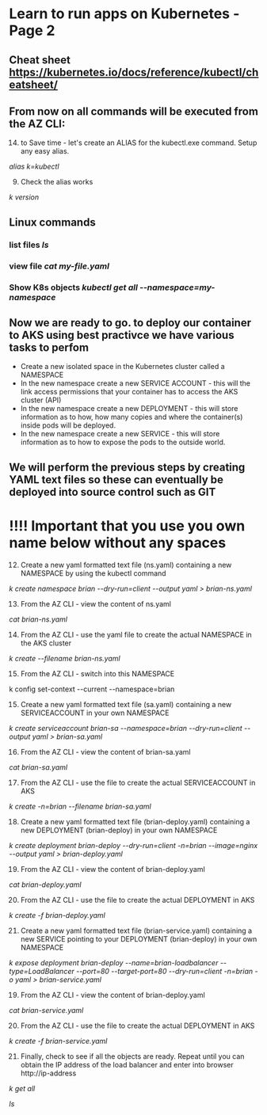 
# Learn to run apps on Kubernetes - Page 2

## Cheat sheet https://kubernetes.io/docs/reference/kubectl/cheatsheet/

## From now on all commands will be executed from the AZ CLI:

14. to Save time - let's create an ALIAS for the kubectl.exe command. Setup any easy alias.

*alias k=kubectl*

9. Check the alias works

*k version*

## Linux commands
### list files *ls*
### view file *cat my-file.yaml*
### Show K8s objects *kubectl get all --namespace=my-namespace*

## Now we are ready to go. to deploy our container to AKS using best practivce we have various tasks to perfom
- Create a new isolated space in the Kubernetes cluster called a NAMESPACE
- In the new namespace create a new SERVICE ACCOUNT - this will the link access permissions that your container has to access the AKS cluster (API)
- In the new namespace create a new DEPLOYMENT - this will store information as to how, how many copies and where the container(s) inside pods will be deployed.
- In the new namespace create a new SERVICE - this will store information as to how to expose the pods to the outside world.

## We will perform the previous steps by creating YAML text files so these can eventually be deployed into source control such as GIT 

# !!!! Important that you use you own name below without any spaces

12. Create a new yaml formatted text file (ns.yaml) containing a new NAMESPACE by using the kubectl command

*k create namespace brian --dry-run=client --output yaml > brian-ns.yaml*

13. From the AZ CLI - view the content of ns.yaml

*cat brian-ns.yaml*

14. From the AZ CLI - use the yaml file to create the actual NAMESPACE in the AKS cluster

*k create --filename brian-ns.yaml*

15. From the AZ CLI - switch into this NAMESPACE

k config set-context --current --namespace=brian

15. Create a new yaml formatted text file (sa.yaml) containing a new SERVICEACCOUNT in your own NAMESPACE 

*k create serviceaccount brian-sa --namespace=brian --dry-run=client --output yaml > brian-sa.yaml*

16. From the AZ CLI - view the content of brian-sa.yaml

*cat brian-sa.yaml*

17. From the AZ CLI - use the file to create the actual SERVICEACCOUNT in AKS

*k create -n=brian --filename brian-sa.yaml*

18. Create a new yaml formatted text file (brian-deploy.yaml) containing a new DEPLOYMENT (brian-deploy) in your own NAMESPACE 

*k create deployment brian-deploy --dry-run=client -n=brian --image=nginx --output yaml > brian-deploy.yaml*

19. From the AZ CLI - view the content of brian-deploy.yaml

*cat brian-deploy.yaml*

20. From the AZ CLI - use the file to create the actual DEPLOYMENT in AKS

*k create -f brian-deploy.yaml*

21. Create a new yaml formatted text file (brian-service.yaml) containing a new SERVICE pointing to your DEPLOYMENT (brian-deploy) in your own NAMESPACE 

*k expose deployment brian-deploy --name=brian-loadbalancer --type=LoadBalancer --port=80 --target-port=80 --dry-run=client -n=brian -o yaml > brian-service.yaml*

19. From the AZ CLI - view the content of brian-deploy.yaml

*cat brian-service.yaml*

20. From the AZ CLI - use the file to create the actual DEPLOYMENT in AKS

*k create -f brian-service.yaml*

21. Finally, check to see if all the objects are ready. Repeat until you can obtain the IP address of the load balancer and enter into browser http://ip-address

*k get all*

*ls*







    






